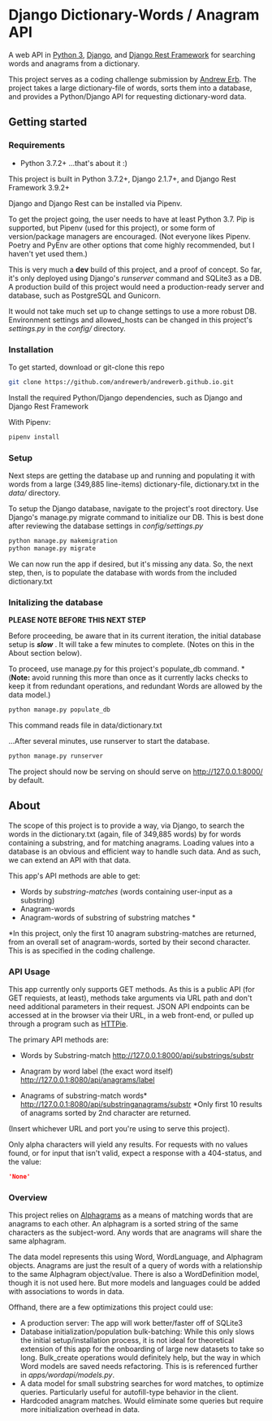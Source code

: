 # Django Dictionary-Words / Anagram API

A web API in [Python 3](https://www.python.org), [Django](https://www.djangoproject.com), and [Django Rest Framework](https://www.django-rest-framework.org) for searching words and anagrams from a dictionary.

This project serves as a coding challenge submission by [Andrew Erb](http://andrewerb.com). The project takes a large dictionary-file of words, sorts them into a database, and provides a Python/Django API for requesting dictionary-word data.

## Getting started

### Requirements

- Python 3.7.2+ ...that's about it :)

This project is built in Python 3.7.2+, Django 2.1.7+, and Django Rest Framework 3.9.2+

Django and Django Rest can be installed via Pipenv.

To get the project going, the user needs to have at least Python 3.7. Pip is supported, but Pipenv (used for this project), or some form of version/package managers are encouraged. (Not everyone likes Pipenv. Poetry and PyEnv are other options that come highly recommended, but I haven't yet used them.)

This is very much a **dev** build of this project, and a proof of concept. So far, it's only deployed using Django's *runserver* command and SQLite3 as a DB. A production build of this project would need a production-ready server and database, such as PostgreSQL and Gunicorn.

It would not take much set up to change settings to use a more robust DB. Environment settings and allowed_hosts can be changed in this project's *settings.py* in the *config/* directory.

### Installation

To get started, download or git-clone this repo

```bash
git clone https://github.com/andrewerb/andrewerb.github.io.git
```

Install the required Python/Django dependencies, such as Django and Django Rest Framework

With Pipenv:

```bash
pipenv install
```

### Setup

Next steps are getting the database up and running and populating it with words from a large (349,885 line-items) dictionary-file, dictionary.txt in the *data/* directory.

To setup the Django database, navigate to the project's root directory. Use Django's manage.py migrate command to initialize our DB. This is best done after reviewing the database settings in *config/settings.py*

```bash
python manage.py makemigration
python manage.py migrate
```

We can now run the app if desired, but it's missing any data. So, the next step, then, is to populate the database with words from the included dictionary.txt

### Initalizing the database

**PLEASE NOTE BEFORE THIS NEXT STEP**

Before proceeding, be aware that in its current iteration, the initial database setup is ***slow*** . It will take a few minutes to complete. (Notes on this in the About section below).

To proceed, use manage.py for this project's populate_db command.
\*(**Note:** avoid running this more than once as it currently lacks checks to keep it from redundant operations, and redundant Words are allowed by the data model.)

```bash
python manage.py populate_db
```

This command reads file in data/dictionary.txt

...After several minutes, use runserver to start the database.

```bash
python manage.py runserver
```

The project should now be serving on should serve on http://127.0.0.1:8000/ by default.

## About

The scope of this project is to provide a way, via Django, to search the words in the dictionary.txt (again, file of 349,885 words) by for words containing a substring, and for matching anagrams. Loading values into a database is an obvious and efficient way to handle such data. And as such, we can extend an API with that data.

This app's API methods are able to get:

- Words by *substring-matches* (words containing user-input as a substring)
- Anagram-words
- Anagram-words of substring of substring matches \*

\*In this project, only the first 10 anagram substring-matches are returned, from an overall set of anagram-words, sorted by their second character. This is as specified in the coding challenge.

### API Usage

This app currently only supports GET methods. As this is a public API (for GET requiests, at least), methods take arguments via URL path and don't need additional parameters in their request. JSON API endpoints can be accessed at in the browser via their URL, in a web front-end, or pulled up through a program such as [HTTPie](https://httpie.org/).

The primary API methods are:

- Words by Substring-match
http://127.0.0.1:8000/api/substrings/substr

- Anagram by word label (the exact word itself)
http://127.0.0.1:8080/api/anagrams/label

- Anagrams of substring-match words\*
http://127.0.0.1:8080/api/substringanagrams/substr
\*Only first 10 results of anagrams sorted by 2nd character are returned.

(Insert whichever URL and port you're using to serve this project).

Only alpha characters will yield any results. For requests with no values found, or for input that isn't valid, expect a response with a 404-status, and the value:

```JSON
'None'
```

### Overview

This project relies on [Alphagrams](https://en.wiktionary.org/wiki/alphagram) as a means of matching words that are anagrams to each other. An alphagram is a sorted string of the same characters as the subject-word. Any words that are anagrams will share the same alphagram.

The data model represents this using Word, WordLanguage, and Alphagram objects. Anagrams are just the result of a query of words with a relationship to the same Alphagram object/value. There is also a WordDefinition model, though it is not used here. But more models and languages could be added with associations to words in data.

Offhand, there are a few optimizations this project could use:

- A production server: The app will work better/faster off of SQLite3
- Database initialization/population bulk-batching: While this only slows the initial setup/installation process, it is not ideal for theoretical extension of this app for the onboarding of large new datasets to take so long. Bulk_create operations would definitely help, but the way in which Word models are saved needs refactoring. This is is referenced further in *apps/wordapi/models.py*.
- A data model for small substring searches for word matches, to optimize queries. Particularly useful for autofill-type behavior in the client.
- Hardcoded anagram matches. Would eliminate some queries but require more initialization overhead in data.
